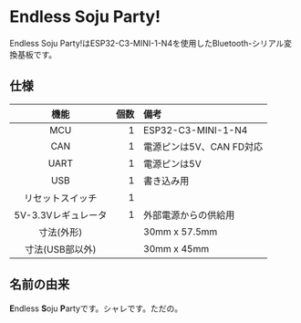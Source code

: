 # Endless Soju Party!

Endless Soju Party!はESP32-C3-MINI-1-N4を使用したBluetooth-シリアル変換基板です。

## 仕様

|        機能         | 個数 | 備考                     |
| :-----------------: | ---: | :----------------------- |
|         MCU         |    1 | ESP32-C3-MINI-1-N4       |
|         CAN         |    1 | 電源ピンは5V、CAN FD対応 |
|        UART         |    1 | 電源ピンは5V             |
|         USB         |    1 | 書き込み用               |
|  リセットスイッチ   |    1 |                          |
| 5V-3.3Vレギュレータ |    1 | 外部電源からの供給用     |
|     寸法(外形)      |      | 30mm x 57.5mm            |
|   寸法(USB部以外)   |      | 30mm x 45mm              |

## 名前の由来

**E**ndless **S**oju **P**artyです。シャレです。ただの。
